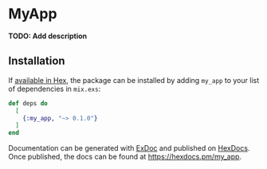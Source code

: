 # MyApp

**TODO: Add description**

## Installation

If [available in Hex](https://hex.pm/docs/publish), the package can be installed
by adding `my_app` to your list of dependencies in `mix.exs`:

```elixir
def deps do
  [
    {:my_app, "~> 0.1.0"}
  ]
end
```

Documentation can be generated with [ExDoc](https://github.com/elixir-lang/ex_doc)
and published on [HexDocs](https://hexdocs.pm). Once published, the docs can
be found at <https://hexdocs.pm/my_app>.

